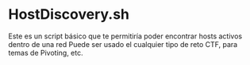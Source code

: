 # HostDiscovery.sh

Este es un script básico que te permitiría poder encontrar hosts activos dentro de una red
Puede ser usado el cualquier tipo de reto CTF, para temas de Pivoting, etc.
